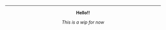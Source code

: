 


---
<div align="center">

**Hello!!**
</div>
<div align="center">

*This is a wip for now*
</div>
